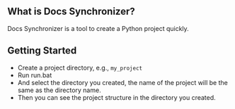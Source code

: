 ## What is Docs Synchronizer?

Docs Synchronizer is a tool to create a Python project quickly.

## Getting Started

- Create a project directory, e.g., `my_project`
- Run run.bat
- And select the directory you created, the name of the project will be the same as the directory name.
- Then you can see the project structure in the directory you created.